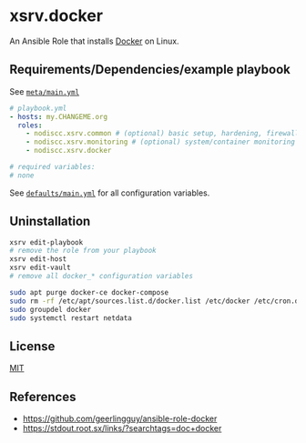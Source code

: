 # xsrv.docker

An Ansible Role that installs [Docker](https://www.docker.com) on Linux.

## Requirements/Dependencies/example playbook

See [`meta/main.yml`](meta/main.yml)

```yaml
# playbook.yml
- hosts: my.CHANGEME.org
  roles:
    - nodiscc.xsrv.common # (optional) basic setup, hardening, firewall
    - nodiscc.xsrv.monitoring # (optional) system/container monitoring and health checks
    - nodiscc.xsrv.docker

# required variables:
# none
```

See [`defaults/main.yml`](defaults/main.yml) for all configuration variables.

## Uninstallation

```bash
xsrv edit-playbook
# remove the role from your playbook
xsrv edit-host
xsrv edit-vault
# remove all docker_* configuration variables
```

```bash
sudo apt purge docker-ce docker-compose
sudo rm -rf /etc/apt/sources.list.d/docker.list /etc/docker /etc/cron.d/docker-system-prune-all /etc/ansible/facts.d/docker.fact /etc/netdata/health.d/dockerd.conf /etc/netdata/health.d/systemdunits.conf.d/docker.conf /var/lib/docker
sudo groupdel docker
sudo systemctl restart netdata
```

## License

[MIT](https://opensource.org/licenses/MIT)


## References

- https://github.com/geerlingguy/ansible-role-docker
- https://stdout.root.sx/links/?searchtags=doc+docker
